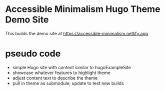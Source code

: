 # Accessible Minimalism Hugo Theme Demo Site

This builds the demo site at https://accessible-minimalism.netlify.app

# pseudo code

 - simple Hugo site with content similar to hugoExampleSite
 - showcase whatever features to highlight theme
 - adjust content text to describe the theme
 - pull in theme as submodule; update to test new builds




